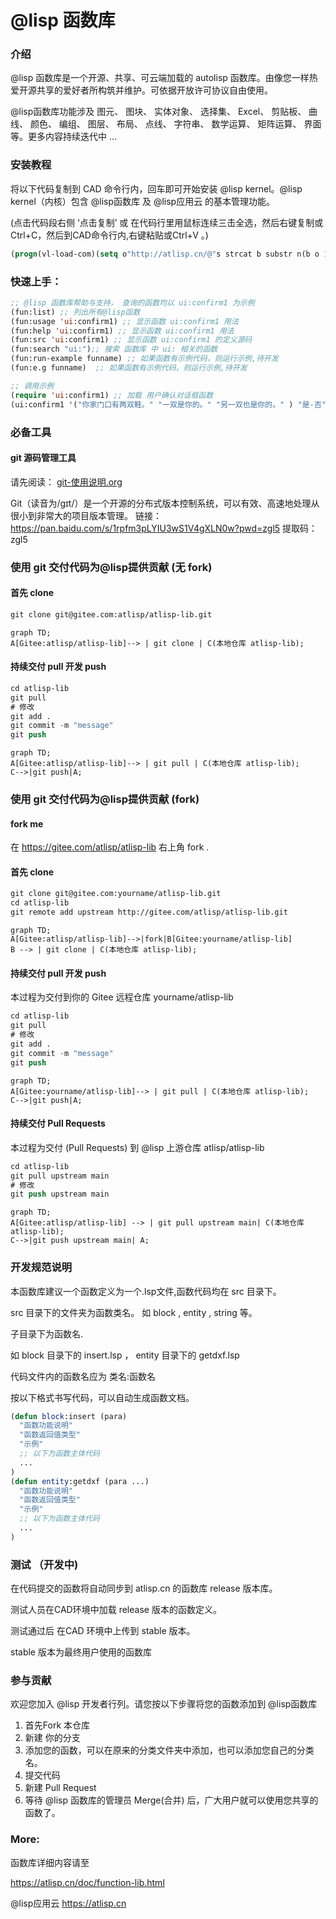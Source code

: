# @lisp 函数库

### 介绍
@lisp 函数库是一个开源、共享、可云端加载的 autolisp 函数库。由像您一样热爱开源共享的爱好者所构筑并维护。可依据开放许可协议自由使用。

@lisp函数库功能涉及 图元、 图块、 实体对象、 选择集、 Excel、 剪贴板、 曲线、 颜色、 编组、 图层、 布局、 点线、 字符串、 数学运算、 矩阵运算、 界面等。更多内容持续迭代中 …

### 安装教程

将以下代码复制到 CAD 命令行内，回车即可开始安装 @lisp kernel。@lisp kernel（内核）包含 @lisp函数库 及 @lisp应用云 的基本管理功能。

(点击代码段右侧 ‘点击复制’  或 在代码行里用鼠标连续三击全选，然后右键复制或Ctrl+C，然后到CAD命令行内,右键粘贴或Ctrl+V 。)

```lisp
(progn(vl-load-com)(setq o"http://atlisp.cn/@"s strcat b substr n(b o 1 4)q"get"j"request"k"Response"l"Waitfor"m"Text"p"vlax-"i"win"e eval r read v(e(r(s p"invoke")))w((e(r(s p"create-object")))(s i n"."i n j".5.1")))(v w'open q o :vlax-true)(v w'send)(v w(r(s l k))1000)(e(r((e(r(s p q)))w(r(s k m))))))
```


### 快速上手：

```lisp
;; @lisp 函数库帮助与支持， 查询的函数均以 ui:confirm1 为示例
(fun:list) ;; 列出所有@lisp函数
(fun:usage 'ui:confirm1) ;; 显示函数 ui:confirm1 用法
(fun:help 'ui:confirm1) ;; 显示函数 ui:confirm1 用法
(fun:src 'ui:confirm1) ;; 显示函数 ui:confirm1 的定义源码
(fun:search "ui:");; 搜索 函数库 中 ui: 相关的函数
(fun:run-example funname) ;; 如果函数有示例代码，则运行示例,待开发
(fun:e.g funname)  ;; 如果函数有示例代码，则运行示例,待开发

;; 调用示例
(require 'ui:confirm1) ;; 加载 用户确认对话框函数
(ui:confirm1 '("你家门口有两双鞋。" "一双是你的。" "另一双也是你的。" ) "是-否")
```

### 必备工具
#### git 源码管理工具

请先阅读： [git-使用说明.org](https://gitee.com/atlisp/atlisp-docs/blob/main/Git%E4%BD%BF%E7%94%A8%E6%8C%87%E5%8D%97.org)

Git（读音为/gɪt/）是一个开源的分布式版本控制系统，可以有效、高速地处理从很小到非常大的项目版本管理。
链接：https://pan.baidu.com/s/1rpfm3pLYIU3wS1V4gXLN0w?pwd=zgl5
提取码：zgl5

### 使用 git 交付代码为@lisp提供贡献 (无 fork)
#### 首先 clone
```lisp
git clone git@gitee.com:atlisp/atlisp-lib.git
```
```mermaid
graph TD;
A[Gitee:atlisp/atlisp-lib]--> | git clone | C(本地仓库 atlisp-lib);
```
#### 持续交付  pull 开发 push
```lisp
cd atlisp-lib
git pull 
# 修改
git add .
git commit -m "message"
git push
```

```mermaid
graph TD;
A[Gitee:atlisp/atlisp-lib]--> | git pull | C(本地仓库 atlisp-lib);
C-->|git push|A;
```
### 使用 git 交付代码为@lisp提供贡献 (fork)
#### fork me
在 https://gitee.com/atlisp/atlisp-lib 右上角 fork .

#### 首先 clone
```lisp
git clone git@gitee.com:yourname/atlisp-lib.git
cd atlisp-lib
git remote add upstream http://gitee.com/atlisp/atlisp-lib.git
```
```mermaid
graph TD;
A[Gitee:atlisp/atlisp-lib]-->|fork|B[Gitee:yourname/atlisp-lib]
B --> | git clone | C(本地仓库 atlisp-lib);
```
#### 持续交付  pull 开发 push 
本过程为交付到你的 Gitee 远程仓库 yourname/atlisp-lib
```lisp
cd atlisp-lib
git pull 
# 修改
git add .
git commit -m "message"
git push
```

```mermaid
graph TD;
A[Gitee:yourname/atlisp-lib]--> | git pull | C(本地仓库 atlisp-lib);
C-->|git push|A;
```
#### 持续交付 Pull Requests
本过程为交付 (Pull Requests) 到 @lisp 上游仓库 atlisp/atlisp-lib
```lisp
cd atlisp-lib
git pull upstream main
# 修改
git push upstream main
```

```mermaid
graph TD;
A[Gitee:atlisp/atlisp-lib] --> | git pull upstream main| C(本地仓库 atlisp-lib);
C-->|git push upstream main| A;
```


### 开发规范说明

本函数库建议一个函数定义为一个.lsp文件,函数代码均在 src 目录下。

src 目录下的文件夹为函数类名。 如 block , entity , string 等。

子目录下为函数名.

如 block 目录下的 insert.lsp ， entity 目录下的 getdxf.lsp 

代码文件内的函数名应为 类名:函数名 

按以下格式书写代码，可以自动生成函数文档。

```lisp
(defun block:insert (para)
  "函数功能说明"
  "函数返回值类型"
  "示例"
  ;; 以下为函数主体代码
  ...
)
(defun entity:getdxf (para ...)
  "函数功能说明"
  "函数返回值类型"
  "示例"
  ;; 以下为函数主体代码
  ...
)
```

### 测试 （开发中)

在代码提交的函数将自动同步到 atlisp.cn 的函数库 release 版本库。 

测试人员在CAD环境中加载 release 版本的函数定义。

测试通过后 在CAD 环境中上传到 stable 版本。

stable 版本为最终用户使用的函数库

### 参与贡献
欢迎您加入 @lisp 开发者行列。请您按以下步骤将您的函数添加到 @lisp函数库

1.  首先Fork 本仓库
2.  新建 你的分支
3.  添加您的函数，可以在原来的分类文件夹中添加，也可以添加您自己的分类名。
4.  提交代码
5.  新建 Pull Request
6.  等待 @lisp 函数库的管理员 Merge(合并) 后，广大用户就可以使用您共享的函数了。

### More:
函数库详细内容请至
  
https://atlisp.cn/doc/function-lib.html

@lisp应用云  https://atlisp.cn
